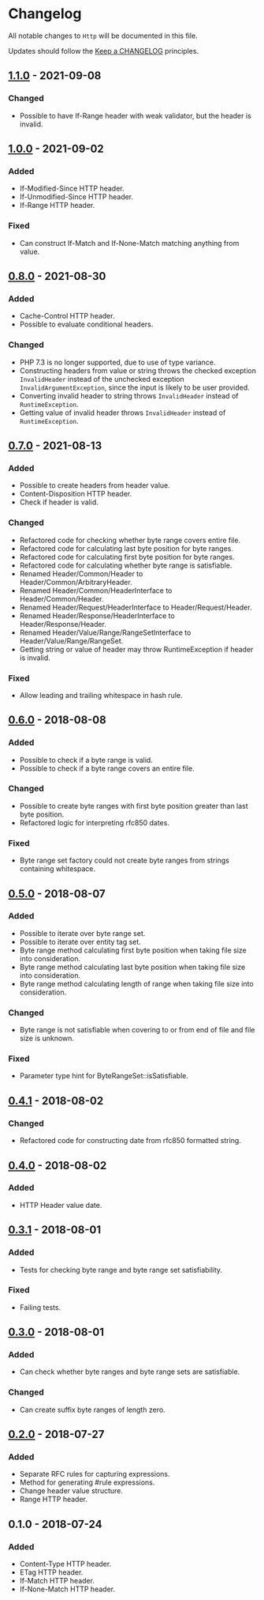 # Changelog

All notable changes to `Http` will be documented in this file.

Updates should follow the [Keep a CHANGELOG](http://keepachangelog.com/) principles.

## [1.1.0](https://github.com/Stadly/Http/compare/v1.0.0...v1.1.0) - 2021-09-08

### Changed
- Possible to have If-Range header with weak validator, but the header is invalid.

## [1.0.0](https://github.com/Stadly/Http/compare/v0.8.0...v1.0.0) - 2021-09-02

### Added
- If-Modified-Since HTTP header.
- If-Unmodified-Since HTTP header.
- If-Range HTTP header.

### Fixed
- Can construct If-Match and If-None-Match matching anything from value.

## [0.8.0](https://github.com/Stadly/Http/compare/v0.7.0...v0.8.0) - 2021-08-30

### Added
- Cache-Control HTTP header.
- Possible to evaluate conditional headers.

### Changed
- PHP 7.3 is no longer supported, due to use of type variance.
- Constructing headers from value or string throws the checked exception `InvalidHeader` instead of the unchecked exception `InvalidArgumentException`, since the input is likely to be user provided.
- Converting invalid header to string throws `InvalidHeader` instead of `RuntimeException`.
- Getting value of invalid header throws `InvalidHeader` instead of `RuntimeException`.

## [0.7.0](https://github.com/Stadly/Http/compare/v0.6.0...v0.7.0) - 2021-08-13

### Added
- Possible to create headers from header value.
- Content-Disposition HTTP header.
- Check if header is valid.

### Changed
- Refactored code for checking whether byte range covers entire file.
- Refactored code for calculating last byte position for byte ranges.
- Refactored code for calculating first byte position for byte ranges.
- Refactored code for calculating whether byte range is satisfiable.
- Renamed Header/Common/Header to Header/Common/ArbitraryHeader.
- Renamed Header/Common/HeaderInterface to Header/Common/Header.
- Renamed Header/Request/HeaderInterface to Header/Request/Header.
- Renamed Header/Response/HeaderInterface to Header/Response/Header.
- Renamed Header/Value/Range/RangeSetInterface to Header/Value/Range/RangeSet.
- Getting string or value of header may throw RuntimeException if header is invalid.

### Fixed
- Allow leading and trailing whitespace in hash rule.

## [0.6.0](https://github.com/Stadly/Http/compare/v0.5.0...v0.6.0) - 2018-08-08

### Added
- Possible to check if a byte range is valid.
- Possible to check if a byte range covers an entire file.

### Changed
- Possible to create byte ranges with first byte position greater than last byte position.
- Refactored logic for interpreting rfc850 dates.

### Fixed
- Byte range set factory could not create byte ranges from strings containing whitespace.

## [0.5.0](https://github.com/Stadly/Http/compare/v0.4.1...v0.5.0) - 2018-08-07

### Added
- Possible to iterate over byte range set.
- Possible to iterate over entity tag set.
- Byte range method calculating first byte position when taking file size into consideration.
- Byte range method calculating last byte position when taking file size into consideration.
- Byte range method calculating length of range when taking file size into consideration.

### Changed
- Byte range is not satisfiable when covering to or from end of file and file size is unknown.

### Fixed
- Parameter type hint for ByteRangeSet::isSatisfiable.

## [0.4.1](https://github.com/Stadly/Http/compare/v0.4.0...v0.4.1) - 2018-08-02

### Changed
- Refactored code for constructing date from rfc850 formatted string.

## [0.4.0](https://github.com/Stadly/Http/compare/v0.3.1...v0.4.0) - 2018-08-02

### Added
- HTTP Header value date.

## [0.3.1](https://github.com/Stadly/Http/compare/v0.3.0...v0.3.1) - 2018-08-01

### Added
- Tests for checking byte range and byte range set satisfiability.

### Fixed
- Failing tests.

## [0.3.0](https://github.com/Stadly/Http/compare/v0.2.0...v0.3.0) - 2018-08-01

### Added
- Can check whether byte ranges and byte range sets are satisfiable.

### Changed
- Can create suffix byte ranges of length zero.

## [0.2.0](https://github.com/Stadly/Http/compare/v0.1.0...v0.2.0) - 2018-07-27

### Added
- Separate RFC rules for capturing expressions.
- Method for generating #rule expressions.
- Change header value structure.
- Range HTTP header.

## 0.1.0 - 2018-07-24

### Added
- Content-Type HTTP header.
- ETag HTTP header.
- If-Match HTTP header.
- If-None-Match HTTP header.
